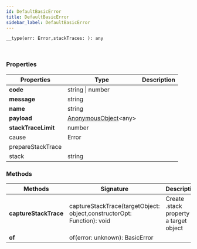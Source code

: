 ```yaml
---
id: DefaultBasicError
title: DefaultBasicError
sidebar_label: DefaultBasicError
---
```


```tsx
__type(err: Error,stackTraces: ): any
```
<br/>



### Properties

| Properties | Type | Description |
| --------- | ---- | ----------- |
| **code** | string \| number |  |
| **message** | string |  |
| **name** | string |  |
| **payload** | [AnonymousObject](/framework-api/interfaces/AnonymousObject.md)<any\> |  |
| **stackTraceLimit** | number |  |
| cause | Error |  |
| prepareStackTrace |  |  |
| stack | string |  |


### Methods

| Methods | Signature | Description |
| --------- | ---- | ----------- |
| **captureStackTrace** | captureStackTrace(targetObject: object,constructorOpt: Function): void | Create .stack property on a target object |
| **of** | of(error: unknown): BasicError |  |

